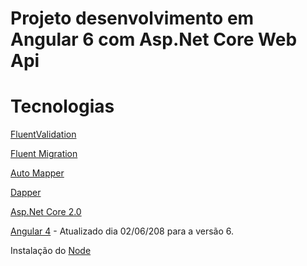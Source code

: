 # Projeto desenvolvimento em Angular 6 com Asp.Net Core Web Api

# Tecnologias

[FluentValidation](https://github.com/JeremySkinner/FluentValidation)

[Fluent Migration](https://github.com/fluentmigrator/fluentmigrator/wiki/)

[Auto Mapper](https://automapper.org/)

[Dapper](http://dapper-tutorial.net/)

[Asp.Net Core 2.0](https://docs.microsoft.com/pt-br/aspnet/core/)

[Angular 4](https://angular.io/) - Atualizado dia 02/06/208 para a versão 6.


Instalação do [Node](https://nodejs.org/en/download/)
